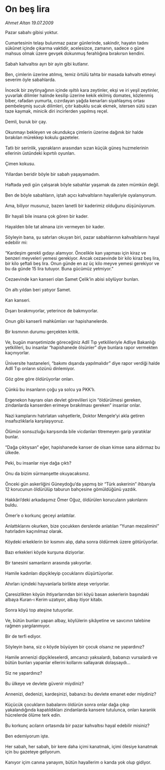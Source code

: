 # On beş lira

*Ahmet Altan 19.07.2009*

<div class="taraf_structure_2col_1zq">
<div class="margen_n">



 <p>Pazar sabahı gibisi yoktur. <br/><br/>Cumartesinin telaşı bulunmaz pazar günlerinde, sakindir, hayatın tadını sükûnet içinde çıkarma vaktidir, acelesizce, zamanın, sadece o güne mahsus olmak üzere gevşek dokunmuş ferahlığına bırakırsın kendini. <br/><br/>Sabah kahvaltısı ayrı bir ayin gibi kutlanır. <br/><br/>Ben, çimlerin üzerine atılmış, temiz örtülü tahta bir masada kahvaltı etmeyi severim öyle sabahlarda. <br/><br/>İncecik bir zeytinyağının içinde ışıltılı kara zeytinler, ekşi ve iri yeşil zeytinler, yuvarlak dilimler halinde kesilip üzerine kekik ekilmiş domates, közlenmiş biber, rafadan yumurta, cızırdayan yağda kenarları siyahlaşmış ortası pembeleşmiş sucuk dilimleri, çıtır kabuklu sıcak ekmek, istersen sütü sızan taze kaymak, minicik diri incirlerden yapılmış reçel. <br/><br/>Demli, buruk bir çay. <br/><br/>Okunmayı bekleyen ve okundukça çimlerin üzerine dağınık bir halde bırakılan mürekkep kokulu gazeteler. <br/><br/>Tatlı bir serinlik, yaprakların arasından sızan küçük güneş huzmelerinin ellerinin üstündeki kıpırtılı oyunları. <br/><br/>Çimen kokusu. <br/><br/>Yıllardan beridir böyle bir sabah yaşayamadım. <br/><br/>Haftada yedi gün çalışarak böyle sabahlar yaşamak da zaten mümkün değil. <br/><br/>Ben de böyle sabahların, iştah açıcı kahvaltıların hayalleriyle oyalanıyorum. <br/><br/>Ama, biliyor musunuz, bazen lanetli bir kaderimiz olduğunu düşünüyorum. <br/><br/>Bir hayali bile insana çok gören bir kader. <br/><br/>Hayalden bile tat almana izin vermeyen bir kader. <br/><br/>Söyleyin bana, şu satırları okuyan biri, pazar sabahlarının kahvaltılarını hayal edebilir mi: <br/><br/>“Kardeşim gerekli gıdayı alamıyor. Öncelikle kan yapması için kiraz ve benzeri meyveleri yemesi gerekiyor. Ancak cezaevinde bir kilo kiraz beş lira, bir kilo şeftali beş lira. Onun günde en az üç kilo meyve yemesi gerekiyor ve bu da günde 15 lira tutuyor. Buna gücümüz yetmiyor.” <br/><br/>Cezaevinde kan kanseri olan Samet Çelik’in abisi söylüyor bunları. <br/><br/>On altı yıldan beri yatıyor Samet. <br/><br/>Kan kanseri. <br/><br/>Dışarı bırakmıyorlar, yeterince de bakmıyorlar. <br/><br/>Onun gibi kanserli mahkûmları var hapishanelerde. <br/><br/>Bir kısmının durumu gerçekten kritik. <br/><br/>Ve, bugün manşetimizde göreceğiniz Adlî Tıp yetkilileriyle Adliye Bakanlığı yetkilileri, bu insanlar “hapishanede ölsünler” diye bunlara rapor vermekten kaçınıyorlar. <br/><br/>Üniversite hastaneleri, “bakımı dışarıda yapılmalıdır” diye rapor verdiği halde Adlî Tıp onların sözünü dinlemiyor. <br/><br/>Göz göre göre öldürüyorlar onları. <br/><br/>Çünkü bu insanların çoğu ya solcu ya PKK’lı. <br/><br/>Ergenekon hayranı olan devlet görevlileri için “öldürülmesi gereken, zindanlarda kanserden erimeye bırakılması gereken” insanlar onlar. <br/><br/>Nazi kamplarını hatırlatan vahşetlerle, Doktor Mengele’yi akla getiren insafsızlıklarla karşılaşıyoruz. <br/><br/>Ölümün sonsuzluğu karşısında bile vicdanları titremeyen garip yaratıklar bunlar. <br/><br/>“Dağa çıktıysan” eğer, hapishanede kanser de olsan kimse sana aldırmaz bu ülkede. <br/><br/>Peki, bu insanlar niye dağa çıktı? <br/><br/>Onu da bizim sürmanşette okuyacaksınız. <br/><br/>Önceki gün askerliğini Güneydoğu’da yapmış bir “Türk askerinin” ihbarıyla 12 korucunun öldürülüp taburun bahçesine gömüldüğünü yazdık. <br/><br/>Hakkâri’deki arkadaşımız Ömer Oğuz, öldürülen korucuların yakınlarını buldu. <br/><br/>Ömer’e o korkunç geceyi anlattılar. <br/><br/>Anlattıklarını okurken, bize çocukken derslerde anlatılan “Yunan mezalimini” hatırladım kaçınılmaz olarak. <br/><br/>Köydeki erkeklerin bir kısmını alıp, daha sonra öldürmek üzere götürüyorlar. <br/><br/>Bazı erkekleri köyde kurşuna diziyorlar. <br/><br/>Bir tanesini samanların arasında yakıyorlar. <br/><br/>Hamile kadınları dipçikleyip çocuklarını düşürtüyorlar. <br/><br/>Ahırları içindeki hayvanlarla birlikte ateşe veriyorlar. <br/><br/>Çaresizlikten köyün ihtiyarlarından biri köyü basan askerlerin başındaki albaya Kuran-ı Kerim uzatıyor, albay itiyor kitabı. <br/><br/>Sonra köyü top ateşine tutuyorlar. <br/><br/>Ve, bütün bunları yapan albay, köylülerin şikâyetine ve savcının talebine rağmen yargılanmıyor. <br/><br/>Bir de terfi ediyor. <br/><br/>Söyleyin bana, siz o köyde büyüyen bir çocuk olsanız ne yapardınız? <br/><br/>Hamile annenizi dipçikleselerdi, amcanızı yaksalardı, babanızı vursalardı ve bütün bunları yapanlar ellerini kollarını sallayarak dolaşsaydı... <br/><br/>Siz ne yapardınız? <br/><br/>Bu ülkeye ve devlete güvenir miydiniz? <br/><br/>Annenizi, dedenizi, kardeşinizi, babanızı bu devlete emanet eder miydiniz? <br/><br/>Küçücük çocukların babalarını öldürün sonra onlar dağa çıkıp yakalandığında kapatıldıkları zindanlarda kansere tutulunca, onları karanlık hücrelerde ölüme terk edin. <br/><br/>Bu korkunç acıların ortasında bir pazar kahvaltısı hayal edebilir misiniz? <br/><br/>Ben edemiyorum işte. <br/><br/>Her sabah, her sabah, bir kere daha içimi kanatmak, içimi ölesiye kanatmak için bu gazeteye geliyorum. <br/><br/>Kanıyor içim canına yanayım, bütün hayallerim o kanda yok olup gidiyor.</p>
<br/>
<br/>
<br/>



<br/>


<div id="taraf_not">
</div>

</div>


</div>
